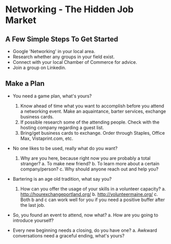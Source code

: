 <!-- TITLE: Networking -->
<!-- SUBTITLE: Its Important to Your Success -->

# Networking - The Hidden Job Market

## A Few Simple Steps To Get Started
- Google 'Networking' in your local area.
- Research whether any groups in your field exist.
- Connect with your local Chamber of Commerce for advice.
- Join a group on Linkedin.

## Make a Plan
- You need a game plan, what's yours?
  1.  Know ahead of time what you want to accomplish before you attend a networking event.
       Make an aquaintance, barter services, exchange business cards.
  2.  If possible research some of the attending people.
       Check with the hosting company regarding a guest list.
  3.  Bring/get business cards to exchange.
       Order through Staples, Office Max, Vistaprint.com, etc.
	
- No one likes to be used, really what do you want?
  1.  Why are  you here, because right now  you are probably a total stranger? 
				a. To  make new friend? 
				b. To learn more about a certain company/person?
				c. Why should anyone reach out and help you?
				
- Bartering is an age old tradition, what say you?
   1.  How can you offer the usage of your skills in a volunteer capacity?
					a.  http://hourexchangeportland.org/
					b.  http://volunteermaine.org/ 
					c.  Both b and c can work well for you if you need a positive buffer after the last job.
					
- So, you found an event to attend, now what?
					a.  How are you going to introduce yourself?
					
- Every new beginning needs a closing, do you have one?
				a.  Awkward conversations need a graceful ending, what's yours?
				



